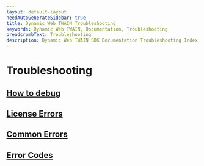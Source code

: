 ```yaml
---
layout: default-layout
needAutoGenerateSidebar: true
title: Dynamic Web TWAIN Troubleshooting
keywords: Dynamic Web TWAIN, Documentation, Troubleshooting
breadcrumbText: Troubleshooting
description: Dynamic Web TWAIN SDK Documentation Troubleshooting Index Page
---
```


# Troubleshooting

## [How to debug]({{site.indepth}}troubleshooting/debug.html)

## [License Errors]({{site.indepth}}troubleshooting/license-errors/index.html)

## [Common Errors]({{site.indepth}}troubleshooting/common-errors/index.html)

## [Error Codes]({{site.info}}api/appending.html#error-list)
